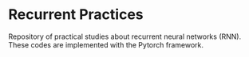 # Recurrent Practices
Repository of practical studies about recurrent neural networks (RNN). These codes are implemented with the Pytorch framework.
